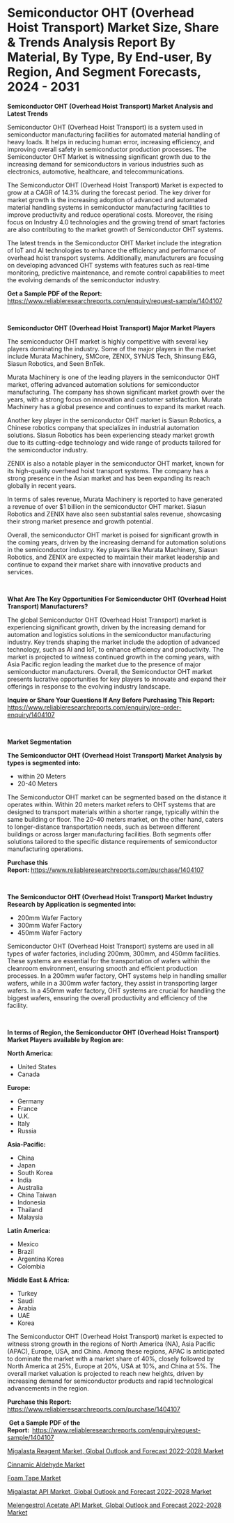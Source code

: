 <p><h1>Semiconductor OHT (Overhead Hoist Transport) Market Size, Share & Trends Analysis Report By Material, By Type, By End-user, By Region, And Segment Forecasts, 2024 - 2031</h1></p><p><strong>Semiconductor OHT (Overhead Hoist Transport) Market Analysis and Latest Trends</strong></p>
<p><p>Semiconductor OHT (Overhead Hoist Transport) is a system used in semiconductor manufacturing facilities for automated material handling of heavy loads. It helps in reducing human error, increasing efficiency, and improving overall safety in semiconductor production processes. The Semiconductor OHT Market is witnessing significant growth due to the increasing demand for semiconductors in various industries such as electronics, automotive, healthcare, and telecommunications.</p><p>The Semiconductor OHT (Overhead Hoist Transport) Market is expected to grow at a CAGR of 14.3% during the forecast period. The key driver for market growth is the increasing adoption of advanced and automated material handling systems in semiconductor manufacturing facilities to improve productivity and reduce operational costs. Moreover, the rising focus on Industry 4.0 technologies and the growing trend of smart factories are also contributing to the market growth of Semiconductor OHT systems.</p><p>The latest trends in the Semiconductor OHT Market include the integration of IoT and AI technologies to enhance the efficiency and performance of overhead hoist transport systems. Additionally, manufacturers are focusing on developing advanced OHT systems with features such as real-time monitoring, predictive maintenance, and remote control capabilities to meet the evolving demands of the semiconductor industry.</p></p>
<p><strong>Get a Sample PDF of the Report:&nbsp;</strong> <a href="https://www.reliableresearchreports.com/enquiry/request-sample/1404107">https://www.reliableresearchreports.com/enquiry/request-sample/1404107</a></p>
<p>&nbsp;</p>
<p><strong>Semiconductor OHT (Overhead Hoist Transport) Major Market Players</strong></p>
<p><p>The semiconductor OHT market is highly competitive with several key players dominating the industry. Some of the major players in the market include Murata Machinery, SMCore, ZENIX, SYNUS Tech, Shinsung E&G, Siasun Robotics, and Seen BnTek.</p><p>Murata Machinery is one of the leading players in the semiconductor OHT market, offering advanced automation solutions for semiconductor manufacturing. The company has shown significant market growth over the years, with a strong focus on innovation and customer satisfaction. Murata Machinery has a global presence and continues to expand its market reach.</p><p>Another key player in the semiconductor OHT market is Siasun Robotics, a Chinese robotics company that specializes in industrial automation solutions. Siasun Robotics has been experiencing steady market growth due to its cutting-edge technology and wide range of products tailored for the semiconductor industry.</p><p>ZENIX is also a notable player in the semiconductor OHT market, known for its high-quality overhead hoist transport systems. The company has a strong presence in the Asian market and has been expanding its reach globally in recent years.</p><p>In terms of sales revenue, Murata Machinery is reported to have generated a revenue of over $1 billion in the semiconductor OHT market. Siasun Robotics and ZENIX have also seen substantial sales revenue, showcasing their strong market presence and growth potential.</p><p>Overall, the semiconductor OHT market is poised for significant growth in the coming years, driven by the increasing demand for automation solutions in the semiconductor industry. Key players like Murata Machinery, Siasun Robotics, and ZENIX are expected to maintain their market leadership and continue to expand their market share with innovative products and services.</p></p>
<p>&nbsp;</p>
<p><strong>What Are The Key Opportunities For Semiconductor OHT (Overhead Hoist Transport) Manufacturers?</strong></p>
<p><p>The global Semiconductor OHT (Overhead Hoist Transport) market is experiencing significant growth, driven by the increasing demand for automation and logistics solutions in the semiconductor manufacturing industry. Key trends shaping the market include the adoption of advanced technology, such as AI and IoT, to enhance efficiency and productivity. The market is projected to witness continued growth in the coming years, with Asia Pacific region leading the market due to the presence of major semiconductor manufacturers. Overall, the Semiconductor OHT market presents lucrative opportunities for key players to innovate and expand their offerings in response to the evolving industry landscape.</p></p>
<p><strong>Inquire or Share Your Questions If Any Before Purchasing This Report:</strong> <a href="https://www.reliableresearchreports.com/enquiry/pre-order-enquiry/1404107">https://www.reliableresearchreports.com/enquiry/pre-order-enquiry/1404107</a></p>
<p>&nbsp;</p>
<p><strong>Market Segmentation</strong></p>
<p><strong>The Semiconductor OHT (Overhead Hoist Transport) Market Analysis by types is segmented into:</strong></p>
<p><ul><li>within 20 Meters</li><li>20-40 Meters</li></ul></p>
<p><p>The Semiconductor OHT market can be segmented based on the distance it operates within. Within 20 meters market refers to OHT systems that are designed to transport materials within a shorter range, typically within the same building or floor. The 20-40 meters market, on the other hand, caters to longer-distance transportation needs, such as between different buildings or across larger manufacturing facilities. Both segments offer solutions tailored to the specific distance requirements of semiconductor manufacturing operations.</p></p>
<p><strong>Purchase this Report:&nbsp;</strong><a href="https://www.reliableresearchreports.com/purchase/1404107">https://www.reliableresearchreports.com/purchase/1404107</a></p>
<p>&nbsp;</p>
<p><strong>The Semiconductor OHT (Overhead Hoist Transport) Market Industry Research by Application is segmented into:</strong></p>
<p><ul><li>200mm Wafer Factory</li><li>300mm Wafer Factory</li><li>450mm Wafer Factory</li></ul></p>
<p><p>Semiconductor OHT (Overhead Hoist Transport) systems are used in all types of wafer factories, including 200mm, 300mm, and 450mm facilities. These systems are essential for the transportation of wafers within the cleanroom environment, ensuring smooth and efficient production processes. In a 200mm wafer factory, OHT systems help in handling smaller wafers, while in a 300mm wafer factory, they assist in transporting larger wafers. In a 450mm wafer factory, OHT systems are crucial for handling the biggest wafers, ensuring the overall productivity and efficiency of the facility.</p></p>
<p>&nbsp;</p>
<p><strong>In terms of Region, the Semiconductor OHT (Overhead Hoist Transport) Market Players available by Region are:</strong></p>
<p>
    <p> <strong> North America: </strong>
        <ul>
            <li>United States</li>
            <li>Canada</li>
        </ul>
        </p> 
    <p> <strong> Europe: </strong>
        <ul>
            <li>Germany</li>
            <li>France</li>
            <li>U.K.</li>
            <li>Italy</li>
            <li>Russia</li>
        </ul>
        </p> 
    <p> <strong> Asia-Pacific: </strong>
        <ul>
            <li>China</li>
            <li>Japan</li>
            <li>South Korea</li>
            <li>India</li>
            <li>Australia</li>
            <li>China Taiwan</li>
            <li>Indonesia</li>
            <li>Thailand</li>
            <li>Malaysia</li>
        </ul>
        </p> 
    <p> <strong> Latin America: </strong>
        <ul>
            <li>Mexico</li>
            <li>Brazil</li>
            <li>Argentina Korea</li>
            <li>Colombia</li>
        </ul>
        </p> 
    <p> <strong> Middle East & Africa: </strong>
        <ul>
            <li>Turkey</li>
            <li>Saudi</li>
            <li>Arabia</li>
            <li>UAE</li>
            <li>Korea</li>
        </ul>
    </p>
    </p>
<p><p>The Semiconductor OHT (Overhead Hoist Transport) market is expected to witness strong growth in the regions of North America (NA), Asia Pacific (APAC), Europe, USA, and China. Among these regions, APAC is anticipated to dominate the market with a market share of 40%, closely followed by North America at 25%, Europe at 20%, USA at 10%, and China at 5%. The overall market valuation is projected to reach new heights, driven by increasing demand for semiconductor products and rapid technological advancements in the region.</p></p>
<p><strong>Purchase this Report: </strong><a href="https://www.reliableresearchreports.com/purchase/1404107">https://www.reliableresearchreports.com/purchase/1404107</a></p>
<p>&nbsp;<strong>Get a Sample PDF of the Report:&nbsp;&nbsp;</strong><a href="https://www.reliableresearchreports.com/enquiry/request-sample/1404107">https://www.reliableresearchreports.com/enquiry/request-sample/1404107</a></p>
<p><strong></strong></p>
<p><p><a href="https://angry-finch-aaf.notion.site/Migalasta-Reagent-Market-Global-Outlook-and-Forecast-2022-2028-Market-Size-Growth-and-Forecast-fro-afec1af715c449f58e8447cdcf8810ca">Migalasta Reagent Market, Global Outlook and Forecast 2022-2028 Market</a></p><p><a href="https://view.publitas.com/reportprime-1/cinnamic-aldehyde-market-size-focuses-on-market-dynamics-in-depth-analysis-and-future-projections-of-its-market-forecasted-for-period-from-2024-to-2031/">Cinnamic Aldehyde Market</a></p><p><a href="https://view.publitas.com/reportprime-1/foam-tape-market-with-the-goal-of-estimating-the-market-size-and-future-growth-potential-of-various-market-segments-based-on-component-applications-end-user-and-region/">Foam Tape Market</a></p><p><a href="https://pretty-mail-caf.notion.site/Decoding-the-Migalastat-API-Market-Global-Outlook-and-Forecast-2022-2028-Market-A-Deep-Dive-into-t-b0c79002d20d44918a2a82d3f1c3f716">Migalastat API Market, Global Outlook and Forecast 2022-2028 Market</a></p><p><a href="https://circular-yam-9b9.notion.site/Melengestrol-Acetate-API-Market-Global-Outlook-and-Forecast-2022-2028-Market-Research-Report-Reveal-a4429d70c2b745b3a804f15335706f90">Melengestrol Acetate API Market, Global Outlook and Forecast 2022-2028 Market</a></p></p>